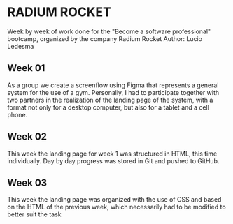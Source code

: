 # RADIUM ROCKET
Week by week of work done for the "Become a software professional" bootcamp, organized by the company Radium Rocket
Author: Lucio Ledesma

## Week 01
As a group we create a screenflow using Figma that represents a general system for the use of a gym. Personally, I had to participate together with two partners in the realization of the landing page of the system, with a format not only for a desktop computer, but also for a tablet and a cell phone.

## Week 02
This week the landing page for week 1 was structured in HTML, this time individually. Day by day progress was stored in Git and pushed to GitHub.

## Week 03
This week the landing page was organized with the use of CSS and based on the HTML of the previous week, which necessarily had to be modified to better suit the task

